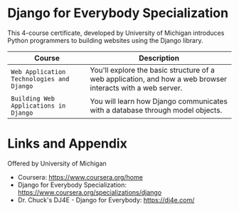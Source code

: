 # Django for Everybody Specialization

This 4-course certificate, developed by University of Michigan introduces Python programmers to building websites using the Django library. 

| Course | Description |
| --- | --- |
| `Web Application Technologies and Django` | You'll explore the basic structure of a web application, and how a web browser interacts with a web server.|
| `Building Web Applications in Django` | You will learn how Django communicates with a database through model objects.|




Links and Appendix
========================================================
Offered by University of Michigan


- Coursera: https://www.coursera.org/home
- Django for Everybody Specialization: https://www.coursera.org/specializations/django
- Dr. Chuck's DJ4E - Django for Everybody: https://dj4e.com/
